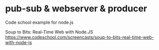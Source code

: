 # pub-sub & webserver & producer

Code school example for node.js

Soup to Bits: Real-Time Web with Node.JS
https://www.codeschool.com/screencasts/soup-to-bits-real-time-web-with-node-js
